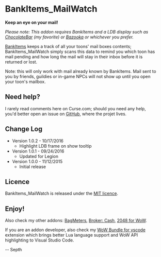 # BankItems_MailWatch

**Keep an eye on your mail!**

*Please note: This addon requires BankItems and a LDB display such as [ChocolateBar](https://mods.curse.com/addons/wow/chocolatebar) (my favorite) or [Bazooka](https://mods.curse.com/addons/wow/bazooka) or whichever you prefer.*

[BankItems](http://www.curse.com/addons/wow/bank-items "BankItems") keeps a track of all your toons' mail boxes contents; BankItems_MailWatch simply scans this data to remind you which toon has mail pending and how long the mail will stay in their inbox before it is returned or lost.

Note: this will only work with mail already known by BankItems. Mail sent to you by friends, guildies or in-game NPCs will not show up until you open your toon's mailbox.


## Need help?

I rarely read comments here on Curse.com; should you need any help, you'd better open an issue on [GitHub](https://github.com/Septh/WoW-BankItems_MailWatch "GitHub repository"), where the projet lives.


## Change Log

* Version 1.0.2 - 10/17/2016
	* Highlight LDB frame on show tooltip
* Version 1.0.1 - 09/24/2016
	* Updated for Legion
* Version 1.0.0 - 11/12/2015
	* Initial release

## Licence

BankItems_MailWatch is released under the [MIT licence](https://opensource.org/licenses/MIT).


## Enjoy!

Also check my other addons: [BagMeters](https://www.curse.com/addons/wow/bagmeters), [Broker: Cash](https://www.curse.com/addons/wow/broker_cash), [2048 for WoW](https://www.curse.com/addons/wow/wow2048).

If you are an addon developer, also check my [WoW Bundle for vscode](https://marketplace.visualstudio.com/items?itemName=Septh.wow-bundle) extension which brings better Lua language support and WoW API highlighting to Visual Studio Code.

-- Septh
